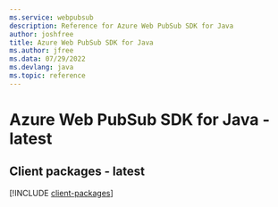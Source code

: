 ```yaml
---
ms.service: webpubsub
description: Reference for Azure Web PubSub SDK for Java
author: joshfree
title: Azure Web PubSub SDK for Java
ms.author: jfree
ms.data: 07/29/2022
ms.devlang: java
ms.topic: reference
---
```

# Azure Web PubSub SDK for Java - latest

## Client packages - latest
[!INCLUDE [client-packages](web-pubsub-client-index.md)]